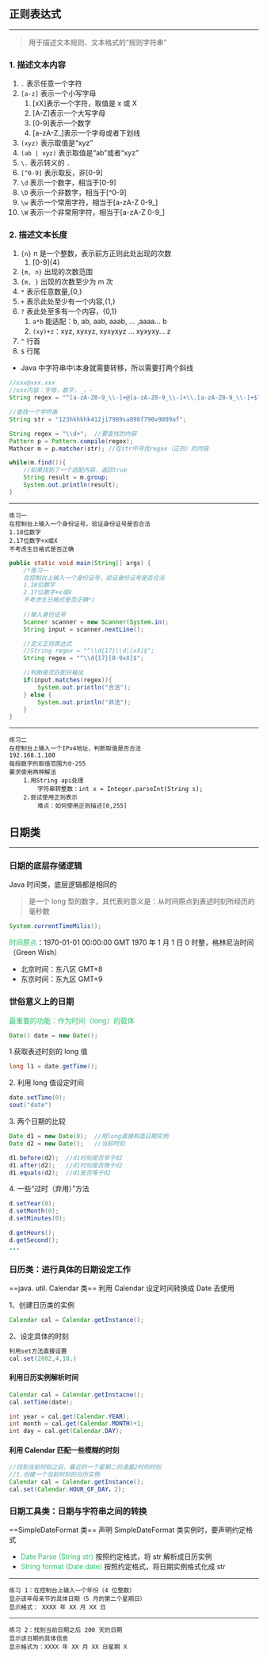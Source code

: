 ## 正则表达式
---
>用于描述文本规则、文本格式的“规则字符串”
### 1. 描述文本内容
1. `.` 表示任意一个字符
2. `[a-z]` 表示一个小写字母
	1. [xX]表示一个字符，取值是 x 或 X
	2. [A-Z]表示一个大写字母
	3. [0-9]表示一个数字
	4. [a-zA-Z_]表示一个字母或者下划线
3. `(xyz)` 表示取值是“xyz”
4. `(ab | xyz)` 表示取值是“ab”或者“xyz”
5. `\.` 表示转义的 `.`
6. `[^0-9]` 表示取反，非[0-9]
7. `\d` 表示一个数字，相当于[0-9]
8. `\D` 表示一个非数字，相当于[\^0-9]
9. `\w` 表示一个常用字符，相当于[a-zA-Z 0-9_]
10. `\W` 表示一个非常用字符，相当于[a-zA-Z 0-9_]

### 2. 描述文本长度
1. `{n}` n 是一个整数，表示前方正则此处出现的次数
	1. [0-9]{4}
2. `{m, n}` 出现的次数范围
3. `{m, }` 出现的次数至少为 m 次
4. `*` 表示任意数量,{0,}
5. `+` 表示此处至少有一个内容,{1,}
6. `?` 表此处至多有一个内容，{0,1}
	1. `a*b` 能适配：b, ab, aab, aaab, ... ,aaaa... b
	2. `(xy)+z`：xyz, xyxyz, xyxyxyz ... xyxyxy... z
7. `^` 行首
8. `$` 行尾

- Java 中字符串中\\本身就需要转移，所以需要打两个斜线

```Java
//xxx@xxx.xxx
//xxx内容：字母，数字，_，-
String regex = "^[a-zA-Z0-9_\\-]+@[a-zA-Z0-9_\\-]+\\.[a-zA-Z0-9_\\-]+$"
```

```Java
//查找一个字符串
String str = "123hkhkhk412ji7989sa898f790v9009af";

String regex = "\\d+";	//要查找的内容
Pattern p = Pattern.compile(regex);
Mathcer m = p.matcher(str);	//在str中寻找regex（正则）的内容

while(m.find()){
	//如果找到了一个适配内容，返回true
	String result = m.group;
	System.out.println(result);
}
```

---

	练习一
	在控制台上输入一个身份证号，验证身份证号是否合法
	1.18位数字
	2.17位数字+x或X
	不考虑生日格式是否正确

```Java
public static void main(String[] args) {  
    /*练习一  
    在控制台上输入一个身份证号，验证身份证号是否合法  
    1.18位数字  
    2.17位数字+x或X  
    不考虑生日格式是否正确*/  
  
	//输入身份证号  
	Scanner scanner = new Scanner(System.in);  
	String input = scanner.nextLine();  

	//定义正则表达式  
	//String regex = "^\\d{17}\\d|[xX]$";  
	String regex = "^\\d{17}[0-9xX]$";  

	//判断是否匹配并输出  
	if(input.matches(regex)){  
		System.out.println("合法");  
	} else {  
		System.out.println("非法");  
	}  
}
```
---

	练习二
	在控制台上输入一个IPv4地址，判断取值是否合法
	192.168.1.100
	每段数字的取值范围为0-255
	要求使用两种解法
		1.用String api处理
			字符串转整数：int x = Integer.parseInt(String s);
		2.尝试使用正则表示
			难点：如何使用正则描述[0,255]

## 日期类
---
### 日期的底层存储逻辑

Java 时间类，底层逻辑都是相同的

>是一个 long 型的数字，其代表的意义是：从时间原点到表述时刻所经历的毫秒数

```Java
System.currentTimeMilis();
```

<font color="#2DC26B">时间原点</font>：1970-01-01 00:00:00 GMT
1970 年 1 月 1 日 0 时整，格林尼治时间（Green Wish）
- 北京时间：东八区 GMT+8
- 东京时间：东九区 GMT+9

### 世俗意义上的日期
<font color="#2DC26B">最重要的功能：作为时间（long）的载体</font>
```Java
Date() date = new Date();
```

1\.获取表述时刻的 long 值
```Java
long l1 = date.getTime();
```

2\. 利用 long 值设定时间
```Java
date.setTime(0);
sout("date")
```

3\. 两个日期的比较
```Java
Date d1 = new Date(0);	//用long直接构造日期实例
Date d2 = new Date();	//当前时刻

d1.before(d2);	//d1时刻是否早于d2
d1.after(d2);	//d1时刻是否晚于d2
d1.equals(d2);	//d1是否等于d2
```

4\. 一些“过时（弃用）”方法
```Java
d.setYear(0);
d.setMonth(0);
d.setMinutes(0);

d.getHours();
d.getSecond();
...
```

### 日历类：进行具体的日期设定工作

==java. util. Calendar 类==
利用 Calendar 设定时间转换成 Date 去使用

1、创建日历类的实例
```Java
Calendar cal = Calendar.getInstance();
```

2、设定具体的时刻
```Java
利用set方法直接设置
cal.set(2002,4,18,)
```



#### 利用日历实例解析时间
```Java
Calendar cal = Calendar.getInstacne();
cal.setTime(date);

int year = cal.get(Calendar.YEAR);
int month = cal.get(Calendar.MONTH)+1;
int day = cal.get(Calendar.DAY);
```

#### 利用 Calendar 匹配一些模糊的时刻
```Java
//找到当前时刻之后，最近的一个星期二的凌晨2时的时刻
//1.创建一个当前时刻的日历实例
Calendar cal = Calendar.getInstance();
cal.set(Calendar.HOUR_OF_DAY，2);

```


### 日期工具类：日期与字符串之间的转换

==SimpleDateFormat 类==
声明 SimpleDateFormat 类实例时，要声明约定格式

- <font color="#2DC26B">Date Parse (String str)</font> 按照约定格式，将 str 解析成日历实例
- <font color="#2DC26B">String format (Date date)</font> 按照约定格式，将日期实例格式化成 str

---

	练习 1：在控制台上输入一个年份（4 位整数）
	显示该年母亲节的具体日期（5 月的第二个星期日）
	显示格式： XXXX 年 XX 月 XX 日

---

	练习 2：找到当前日期之后 200 天的日期
	显示该日期的具体信息
	显示格式为：XXXX 年 XX 月 XX 日星期 X